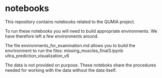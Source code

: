 # notebooks
This repository contains notebooks related to the QUMIA project.

To run these notebooks you will need to build appropriate environments. We have therefore left a few environments around.

The file environments_for_examination.md allows you to build the envrironment to run the files:
            missing_muscles_final3.ipynb
            ultra_prediction_visualization_v6

The data is not provided on purpose. These noteboks share the procedures needed for working with the data
without the data itself. 
